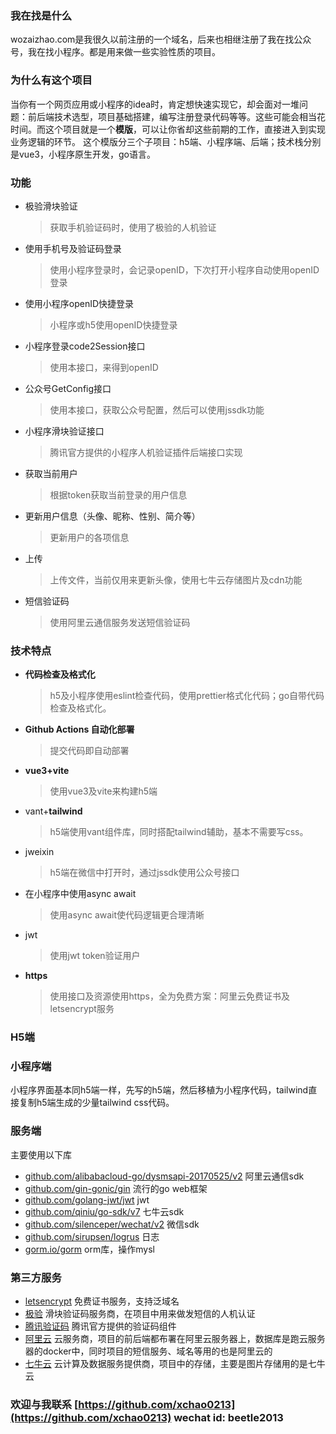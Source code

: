

### 我在找是什么
wozaizhao.com是我很久以前注册的一个域名，后来也相继注册了我在找公众号，我在找小程序。都是用来做一些实验性质的项目。

### 为什么有这个项目
当你有一个网页应用或小程序的idea时，肯定想快速实现它，却会面对一堆问题：前后端技术选型，项目基础搭建，编写注册登录代码等等。这些可能会相当花时间。而这个项目就是一个**模版**，可以让你省却这些前期的工作，直接进入到实现业务逻辑的环节。
这个模版分三个子项目：h5端、小程序端、后端；技术栈分别是vue3，小程序原生开发，go语言。

### 功能
- 极验滑块验证
    > 获取手机验证码时，使用了极验的人机验证
- 使用手机号及验证码登录
    > 使用小程序登录时，会记录openID，下次打开小程序自动使用openID登录
- 使用小程序openID快捷登录
    > 小程序或h5使用openID快捷登录
- 小程序登录code2Session接口
    > 使用本接口，来得到openID
- 公众号GetConfig接口
    > 使用本接口，获取公众号配置，然后可以使用jssdk功能
- 小程序滑块验证接口
    > 腾讯官方提供的小程序人机验证插件后端接口实现
- 获取当前用户
    > 根据token获取当前登录的用户信息
- 更新用户信息（头像、昵称、性别、简介等）
    > 更新用户的各项信息
- 上传
    > 上传文件，当前仅用来更新头像，使用七牛云存储图片及cdn功能
- 短信验证码
    > 使用阿里云通信服务发送短信验证码

### 技术特点
- **代码检查及格式化**
    > h5及小程序使用eslint检查代码，使用prettier格式化代码；go自带代码检查及格式化。
- **Github Actions 自动化部署**
    > 提交代码即自动部署
- **vue3+vite**
    > 使用vue3及vite来构建h5端
- vant+**tailwind**
    > h5端使用vant组件库，同时搭配tailwind辅助，基本不需要写css。
- jweixin
    > h5端在微信中打开时，通过jssdk使用公众号接口
- 在小程序中使用async await
    > 使用async await使代码逻辑更合理清晰
- jwt
    > 使用jwt token验证用户
- **https**
    > 使用接口及资源使用https，全为免费方案：阿里云免费证书及letsencrypt服务

### H5端



### 小程序端

小程序界面基本同h5端一样，先写的h5端，然后移植为小程序代码，tailwind直接复制h5端生成的少量tailwind css代码。

### 服务端
主要使用以下库
- [github.com/alibabacloud-go/dysmsapi-20170525/v2](github.com/alibabacloud-go/dysmsapi-20170525/v2) 阿里云通信sdk
- [github.com/gin-gonic/gin](github.com/gin-gonic/gin) 流行的go web框架
- [github.com/golang-jwt/jwt](github.com/golang-jwt/jwt) jwt 
- [github.com/qiniu/go-sdk/v7](github.com/qiniu/go-sdk/v7) 七牛云sdk
- [github.com/silenceper/wechat/v2](github.com/silenceper/wechat/v2) 微信sdk
- [github.com/sirupsen/logrus](github.com/sirupsen/logrus) 日志
- [gorm.io/gorm](gorm.io/gorm) orm库，操作mysl

### 第三方服务

- [letsencrypt](https://letsencrypt.org/) 免费证书服务，支持泛域名
- [极验](https://geetest.com) 滑块验证码服务商，在项目中用来做发短信的人机认证
- [腾讯验证码](https://mp.weixin.qq.com/wxopen/plugindevdoc?appid=wx3acdde82f7cf0e6e&token=&lang=zh_CN) 腾讯官方提供的验证码组件
- [阿里云](https://aliyun.com/) 云服务商，项目的前后端都布署在阿里云服务器上，数据库是跑云服务器的docker中，同时项目的短信服务、域名等用的也是阿里云的
- [七牛云](https://www.qiniu.com/) 云计算及数据服务提供商，项目中的存储，主要是图片存储用的是七牛云

### 欢迎与我联系 [https://github.com/xchao0213](https://github.com/xchao0213) wechat id: beetle2013
